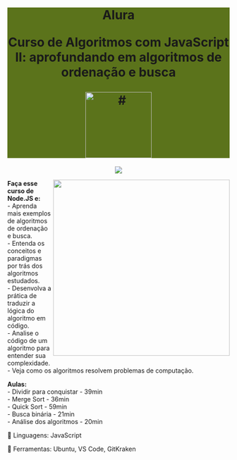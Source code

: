 <h1 align="center" style="background-color:#5b731b"> 

<p>Alura</p>
<p>Curso de
Algoritmos com JavaScript II: aprofundando em algoritmos de ordenação e busca</p>
<a href="https://cursos.alura.com.br/course/algoritmos-javascript-ii-aprofundando-ordenacao-busca">
<img src="https://www.alura.com.br/assets/api/cursos/algoritmos-javascript-ii-aprofundando-ordenacao-busca.svg" 
alt="#" width="150" height="150">
</a> 
</h1>


<p align="center">
<img loading="lazy" src="http://img.shields.io/static/v1?label=STATUS&message=EM%20DESENVOLVIMENTO&color=GREEN&style=for-the-badge"/>
</p>
<img src="https://raw.githubusercontent.com/MicaelliMedeiros/micaellimedeiros/master/image/computer-illustration.png" min-width="400px" max-width="400px" width="400px" align="right">

<p align="left"> 
  <strong>Faça esse curso de Node.JS e:</strong></br>
- Aprenda mais exemplos de algoritmos de ordenação e busca. </br>
- Entenda os conceitos e paradigmas por trás dos algoritmos estudados.</br>
- Desenvolva a prática de traduzir a lógica do algoritmo em código.</br>
- Analise o código de um algoritmo para entender sua complexidade.</br>
- Veja como os algoritmos resolvem problemas de computação.</br>
</p>

<p align="left">
  <strong>Aulas:</strong> </br> 
  - Dividir para conquistar - 39min </br>
  - Merge Sort - 36min</br>
  - Quick Sort - 59min</br>
  - Busca binária - 21min</br>
  - Análise dos algoritmos - 20min</br>
</p>

<p align="left">
  🐙 Linguagens: JavaScript
</p>

<p align="left">
  💼 Ferramentas: Ubuntu, VS Code, GitKraken
</p>